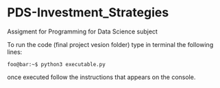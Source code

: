# PDS-Investment_Strategies
Assigment for Programming for Data Science subject

To run the code (final project vesion folder) type in terminal the following lines:

```console
foo@bar:~$ python3 executable.py

```
once executed follow the instructions that appears on the console.
